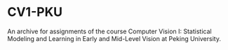 # CV1-PKU
An archive for assignments of the course Computer Vision I: Statistical Modeling and Learning in Early and Mid-Level Vision at Peking University. 
